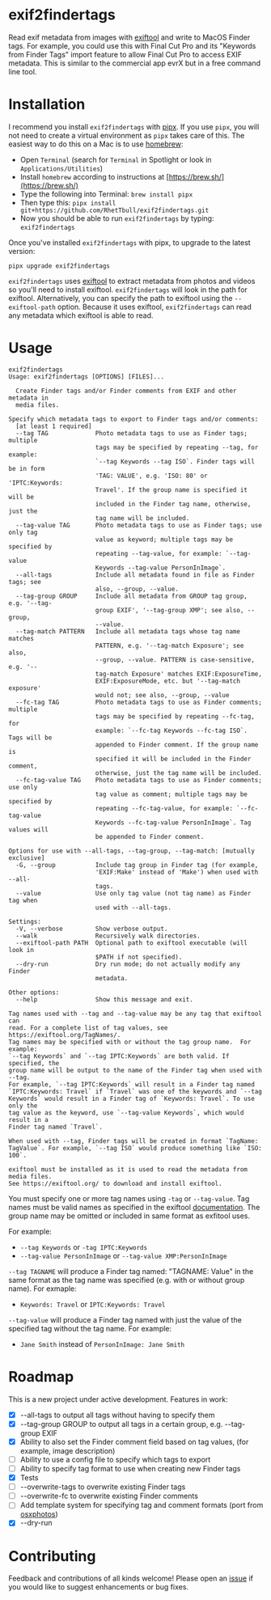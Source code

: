 # exif2findertags
Read exif metadata from images with [exiftool](https://exiftool.org/) and write to MacOS Finder tags.  For example, you could use this with Final Cut Pro and its "Keywords from Finder Tags" import feature to allow Final Cut Pro to access EXIF metadata. This is similar to the commercial app evrX but in a free command line tool.

# Installation
I recommend you install `exif2findertags` with [pipx](https://github.com/pipxproject/pipx). If you use `pipx`, you will not need to create a virtual environment as `pipx` takes care of this. The easiest way to do this on a Mac is to use [homebrew](https://brew.sh/):

- Open `Terminal` (search for `Terminal` in Spotlight or look in `Applications/Utilities`)
- Install `homebrew` according to instructions at [https://brew.sh/](https://brew.sh/)
- Type the following into Terminal: `brew install pipx`
- Then type this: `pipx install git+https://github.com/RhetTbull/exif2findertags.git`
- Now you should be able to run `exif2findertags` by typing: `exif2findertags`

Once you've installed `exif2findertags` with pipx, to upgrade to the latest version:

    pipx upgrade exif2findertags

`exif2findertags` uses [exiftool](https://exiftool.org) to extract metadata from photos and videos so you'll need to install exiftool.  `exif2findertags` will look in the path for exiftool.  Alternatively, you can specify the path to exiftool using the `--exiftool-path` option.  Because it uses exiftool, `exif2findertags` can read any metadata which exiftool is able to read.


# Usage
```
exif2findertags
Usage: exif2findertags [OPTIONS] [FILES]...

  Create Finder tags and/or Finder comments from EXIF and other metadata in
  media files.

Specify which metadata tags to export to Finder tags and/or comments:
  [at least 1 required]
  --tag TAG             Photo metadata tags to use as Finder tags; multiple
                        tags may be specified by repeating --tag, for example:
                        `--tag Keywords --tag ISO`. Finder tags will be in form
                        'TAG: VALUE', e.g. 'ISO: 80' or 'IPTC:Keywords:
                        Travel'. If the group name is specified it will be
                        included in the Finder tag name, otherwise, just the
                        tag name will be included.
  --tag-value TAG       Photo metadata tags to use as Finder tags; use only tag
                        value as keyword; multiple tags may be specified by
                        repeating --tag-value, for example: `--tag-value
                        Keywords --tag-value PersonInImage`.
  --all-tags            Include all metadata found in file as Finder tags; see
                        also, --group, --value.
  --tag-group GROUP     Include all metadata from GROUP tag group, e.g. '--tag-
                        group EXIF', '--tag-group XMP'; see also, --group,
                        --value.
  --tag-match PATTERN   Include all metadata tags whose tag name matches
                        PATTERN, e.g. '--tag-match Exposure'; see also,
                        --group, --value. PATTERN is case-sensitive, e.g. '--
                        tag-match Exposure' matches EXIF:ExposureTime,
                        EXIF:ExposureMode, etc. but '--tag-match exposure'
                        would not; see also, --group, --value
  --fc-tag TAG          Photo metadata tags to use as Finder comments; multiple
                        tags may be specified by repeating --fc-tag, for
                        example: `--fc-tag Keywords --fc-tag ISO`. Tags will be
                        appended to Finder comment. If the group name is
                        specified it will be included in the Finder comment,
                        otherwise, just the tag name will be included.
  --fc-tag-value TAG    Photo metadata tags to use as Finder comments; use only
                        tag value as comment; multiple tags may be specified by
                        repeating --fc-tag-value, for example: `--fc-tag-value
                        Keywords --fc-tag-value PersonInImage`. Tag values will
                        be appended to Finder comment.

Options for use with --all-tags, --tag-group, --tag-match: [mutually exclusive]
  -G, --group           Include tag group in Finder tag (for example,
                        'EXIF:Make' instead of 'Make') when used with --all-
                        tags.
  --value               Use only tag value (not tag name) as Finder tag when
                        used with --all-tags.

Settings:
  -V, --verbose         Show verbose output.
  --walk                Recursively walk directories.
  --exiftool-path PATH  Optional path to exiftool executable (will look in
                        $PATH if not specified).
  --dry-run             Dry run mode; do not actually modify any Finder
                        metadata.

Other options:
  --help                Show this message and exit.

Tag names used with --tag and --tag-value may be any tag that exiftool can
read. For a complete list of tag values, see https://exiftool.org/TagNames/.
Tag names may be specified with or without the tag group name.  For example:
`--tag Keywords` and `--tag IPTC:Keywords` are both valid. If specified, the
group name will be output to the name of the Finder tag when used with --tag.
For example, `--tag IPTC:Keywords` will result in a Finder tag named
`IPTC:Keywords: Travel` if `Travel` was one of the keywords and `--tag
Keywords` would result in a Finder tag of `Keywords: Travel`. To use only the
tag value as the keyword, use `--tag-value Keywords`, which would result in a
Finder tag named `Travel`.

When used with --tag, Finder tags will be created in format `TagName:
TagValue`. For example, `--tag ISO` would produce something like `ISO: 100`.

exiftool must be installed as it is used to read the metadata from media files.
See https://exiftool.org/ to download and install exiftool.
```

You must specify one or more tag names using `-tag` or `--tag-value`.  Tag names must be valid names as specified in the exiftool [documentation](https://exiftool.org/TagNames/).  The group name may be omitted or included in same format as exfitool uses.

For example:

- `--tag Keywords` or `-tag IPTC:Keywords`
- `--tag-value PersonInImage` or `--tag-value XMP:PersonInImage`

`--tag TAGNAME` will produce a Finder tag named: "TAGNAME: Value" in the same format as the tag name was specified (e.g. with or without group name).  For exmaple:

- `Keywords: Travel` or `IPTC:Keywords: Travel`

`--tag-value` will produce a Finder tag named with just the value of the specified tag without the tag name.  For example:

- `Jane Smith` instead of `PersonInImage: Jane Smith`

# Roadmap

This is a new project under active development. Features in work:

- [x] --all-tags to output all tags without having to specify them
- [X] --tag-group GROUP to output all tags in a certain group, e.g. --tag-group EXIF
- [X] Ability to also set the Finder comment field based on tag values, (for example, image description)
- [ ] Ability to use a config file to specify which tags to export
- [ ] Ability to specify tag format to use when creating new Finder tags
- [X] Tests
- [ ] --overwrite-tags to overwrite existing Finder tags
- [ ] --overwrite-fc to overwrite existing Finder comments 
- [ ] Add template system for specifying tag and comment formats (port from [osxphotos](https://github.com/RhetTbull/osxphotos))
- [X] --dry-run

# Contributing

Feedback and contributions of all kinds welcome!  Please open an [issue](https://github.com/RhetTbull/exif2findertags/issues) if you would like to suggest enhancements or bug fixes.
